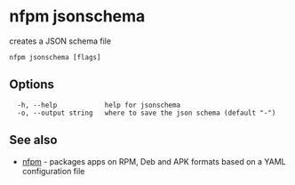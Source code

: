 # nfpm jsonschema

creates a JSON schema file

```
nfpm jsonschema [flags]
```

## Options

```
  -h, --help            help for jsonschema
  -o, --output string   where to save the json schema (default "-")
```

## See also

* [nfpm](/cmd/nfpm/)	 - packages apps on RPM, Deb and APK formats based on a YAML configuration file

